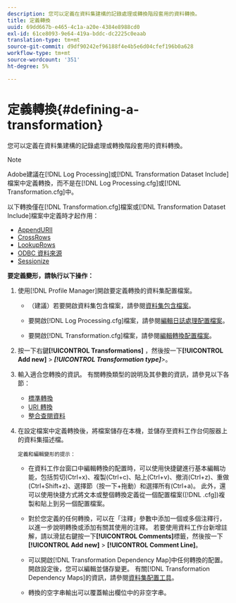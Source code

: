 ```yaml
---
description: 您可以定義在資料集建構的記錄處理或轉換階段套用的資料轉換。
title: 定義轉換
uuid: 69dd667b-e465-4c1a-a20e-4384e8988cd0
exl-id: 61ce8093-9e64-419a-bddc-dc2225c0eaab
translation-type: tm+mt
source-git-commit: d9df90242ef96188f4e4b5e6d04cfef196b0a628
workflow-type: tm+mt
source-wordcount: '351'
ht-degree: 5%

---
```


# 定義轉換{#defining-a-transformation}

您可以定義在資料集建構的記錄處理或轉換階段套用的資料轉換。

>[!NOTE]
>
>Adobe建議在[!DNL Log Processing]或[!DNL Transformation Dataset Include]檔案中定義轉換，而不是在[!DNL Log Processing.cfg]或[!DNL Transformation.cfg]中。

以下轉換僅在[!DNL Transformation.cfg]檔案或[!DNL Transformation Dataset Include]檔案中定義時才起作用：

* [AppendURII](../../../home/c-dataset-const-proc/c-data-trans/c-transf-types/c-uri-transf/c-appenduri.md#concept-a0df05dd958645bf8219fc7b0b675ee4)
* [CrossRows](../../../home/c-dataset-const-proc/c-data-trans/c-transf-types/c-standard-transf/c-crossrows.md#concept-fcace08804f54db397ed631cc13ff4f2)
* [LookupRows](../../../home/c-dataset-const-proc/c-data-trans/c-transf-types/c-standard-transf/c-lookuprows.md#concept-4bd9a1f13ee243e592a6a0008053134f)
* [ODBC 資料來源](../../../home/c-dataset-const-proc/c-log-proc-config-file/c-odbc-data-sources.md#concept-5f2cf635081d44beab826ef5ec8cf4e3)
* [Sessionize](../../../home/c-dataset-const-proc/c-data-trans/c-transf-types/c-standard-transf/c-sessionize.md#concept-b1af95c8cba34b248f86de883d914bc0)

**要定義變形，請執行以下操作：**

1. 使用[!DNL Profile Manager]開啟要定義轉換的資料集配置檔案。

   * （建議）若要開啟資料集包含檔案，請參閱[資料集包含檔案](../../../home/c-dataset-const-proc/c-dataset-inc-files/c-abt-dataset-inc-files.md)。
   * 要開啟[!DNL Log Processing.cfg]檔案，請參閱[編輯日誌處理配置檔案](../../../home/c-dataset-const-proc/c-log-proc-config-file/t-edit-log-proc-config-file.md#task-6a2fa1b735cb4eefad730f0a3a7858e5)。

   * 要開啟[!DNL Transformation.cfg]檔案，請參閱[編輯轉換配置檔案](../../../home/c-dataset-const-proc/c-trans-config-file/t-edit-trans-config-file.md#task-cfef4142c1bf4437a669d1fdc75cabbc)。

1. 按一下右鍵&#x200B;**[!UICONTROL Transformations]** ，然後按一下&#x200B;**[!UICONTROL Add new]** > ***[!UICONTROL Transformation type]**>*。
1. 輸入適合您轉換的資訊。 有關轉換類型的說明及其參數的資訊，請參見以下各節：

   * [標準轉換](../../../home/c-dataset-const-proc/c-data-trans/c-transf-types/c-standard-transf/c-standard-transf.md#concept-25f4bdbf8fe74c4aaeb2fcd226243886)
   * [URI 轉換](../../../home/c-dataset-const-proc/c-data-trans/c-transf-types/c-uri-transf/c-uri-transf.md#concept-2dfa0ffcd83d4fb69c1f42ad50dea125)
   * [整合查閱資料](../../../home/c-dataset-const-proc/c-data-trans/c-int-lookup-data/c-int-lookup-data.md#concept-08ff70769a464f50ab14299a344f05c7)

1. 在設定檔案中定義轉換後，將檔案儲存在本機，並儲存至資料工作台伺服器上的資料集描述檔。

       定義和編輯變形的提示：
   
   * 在資料工作台窗口中編輯轉換的配置時，可以使用快捷鍵進行基本編輯功能，包括剪切(Ctrl+x)、複製(Ctrl+c)、貼上(Ctrl+v)、撤消(Ctrl+z)、重做(Ctrl+Shift+z)、選擇節（按一下+拖動）和選擇所有(Ctrl+a)。 此外，還可以使用快捷方式將文本或整個轉換定義從一個配置檔案([!DNL .cfg])複製和貼上到另一個配置檔案。
   * 對於您定義的任何轉換，可以在「注釋」參數中添加一個或多個注釋行，以進一步說明轉換或添加有關其使用的注釋。 若要使用資料工作台新增註解，請以滑鼠右鍵按一下&#x200B;**[!UICONTROL Comments]**&#x200B;標籤，然後按一下&#x200B;**[!UICONTROL Add new]** > **[!UICONTROL Comment Line]**。

   * 可以開啟[!DNL Transformation Dependency Map]中任何轉換的配置。 開啟設定後，您可以編輯並儲存變更。 有關[!DNL Transformation Dependency Maps]的資訊，請參閱[資料集配置工具](../../../home/c-dataset-const-proc/c-dataset-config-tools/c-dataset-config-tools.md#concept-6e058b7691834cf79dcfd1573f78d4f5)。

   * 轉換的空字串輸出可以覆蓋輸出欄位中的非空字串。
